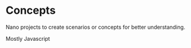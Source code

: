 <h1>Concepts</h1>
<p>Nano projects to create scenarios or concepts for better understanding.</p>
<p>Mostly Javascript</p>
